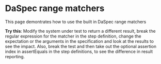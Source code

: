 # DaSpec range matchers

This page demontrates how to use the built in DaSpec range matchers

**Try this**: Modify the system under test to return a different result, break the regular expression for the matcher in the step definition, change the expectation or the arguments in the specification and look at the results to see the impact. Also, break the test and then take out the optional assertion index in assertEquals in the step definitions, to see the difference in result reporting.
